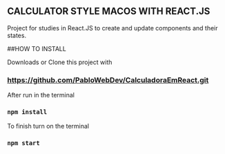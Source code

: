 ## CALCULATOR STYLE MACOS WITH REACT.JS

Project for studies in React.JS to create and update components and their states.

##HOW TO INSTALL

Downloads or Clone this project with 
### https://github.com/PabloWebDev/CalculadoraEmReact.git

After run in the terminal
### `npm install`

To finish turn on the terminal
### `npm start`
